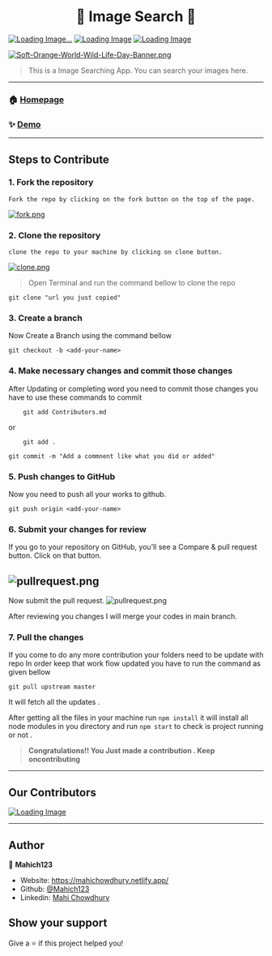<h1 align="center">🔎 Image Search 🔎</h1>

[![Loading Image...](https://img.shields.io/github/issues/Mahich123/Image_Search?style=flat-square&color=orange)](https://github.com/Mahich123/Image_Search/issues)
[![Loading Image](https://img.shields.io/badge/Made_with-Reactjs-60d2f1?style=flat-square&logo=react)](https://reactjs.org/)
[![Loading Image](https://img.shields.io/badge/Discord-_-60d2f1?style=social&logo=discord)](https://discord.gg/eKrezHzEZH)


[![Soft-Orange-World-Wild-Life-Day-Banner.png](https://i.postimg.cc/VNsWgfDC/Soft-Orange-World-Wild-Life-Day-Banner.png)](https://postimg.cc/21JW8Dpk)

> This is a Image Searching App. You can search your images here. 

---
### 🏠 [Homepage](https://github.com/Mahich123/Image_Search)

### ✨ [Demo](https://image-searching.netlify.app/)

---
## Steps to Contribute
### **1. Fork the repository**
```
Fork the repo by clicking on the fork button on the top of the page. 
```

[![fork.png](https://i.postimg.cc/KzPF3qTL/fork.png)](https://postimg.cc/CBx9W4mL)

### **2. Clone the repository**
```
clone the repo to your machine by clicking on clone button.
```

[![clone.png](https://i.postimg.cc/x1xxHRxc/clone.png)](https://postimg.cc/w1NQYhdp)

>Open Terminal and run the command bellow to clone the repo

```
git clone "url you just copied"
```
### **3. Create a branch**

Now Create a Branch using the command bellow

```
git checkout -b <add-your-name>
```


### **4. Make necessary changes and commit those changes**

After Updating or completing word you need to commit those changes you have to use these commands to commit 

```
    git add Contributors.md 
```
or 
```
    git add .
```
```
git commit -m "Add a commnent like what you did or added"
```

### **5. Push changes to GitHub**
Now you need to push all your works to github.
```
git push origin <add-your-name>
```

### **6. Submit your changes for review**

If you go to your repository on GitHub, you’ll see a Compare & pull request button. Click on that button.

![pullrequest.png](https://miro.medium.com/max/700/0*F-LrOSu0kL3fO_Nt.png)
---

Now submit the pull request.
![pullrequest.png](https://miro.medium.com/max/700/0*T1wiLQV5w5X42w1i.png)

After reviewing you changes I will merge your codes in main branch.

### **7. Pull the changes**
If you come to do any more contribution your folders need to be update with repo In order keep that work flow updated you have to run the command as given bellow 

```
git pull upstream master
```

It will fetch all the updates . 

After getting all the files in your machine run `npm install` it will install all node modules in you directory and run ``npm start`` to check is project running or not .

>**Congratulations!! You Just made a contribution . Keep oncontributing**  
---
## Our Contributors
[![Loading Image](https://contributors-img.web.app/image?repo=mahich123/Image_Search)](https://github.com/Mahich123/Image_Search/graphs/contributors)

---

## Author

👤 **Mahich123**

* Website: https://mahichowdhury.netlify.app/
* Github: [@Mahich123](https://github.com/Mahich123)
* Linkedin: [Mahi Chowdhury](https://www.linkedin.com/in/mahi-chowdhury/)

## Show your support

Give a ⭐️ if this project helped you!
